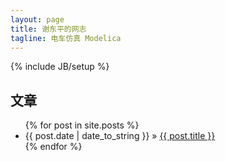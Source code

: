```yaml
---
layout: page
title: 谢东平的网志
tagline: 电车仿真 Modelica
---
```

{% include JB/setup %}

    
## 文章

<ul class="posts">
  {% for post in site.posts %}
    <li><span>{{ post.date | date_to_string }}</span> &raquo; <a href="{{ BASE_PATH }}{{ post.url }}">{{ post.title }}</a></li>
  {% endfor %}
</ul>

